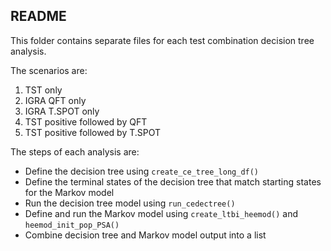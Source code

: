 ## README

This folder contains separate files for each test combination decision tree analysis.

The scenarios are:

1.  TST only
2.  IGRA QFT only
3.  IGRA T.SPOT only
4.  TST positive followed by QFT
5.  TST positive followed by T.SPOT

The steps of each analysis are:

-   Define the decision tree using `create_ce_tree_long_df()`
-   Define the terminal states of the decision tree that match starting states for the Markov model
-   Run the decision tree model using `run_cedectree()`
-   Define and run the Markov model using `create_ltbi_heemod()` and `heemod_init_pop_PSA()`
-   Combine decision tree and Markov model output into a list
